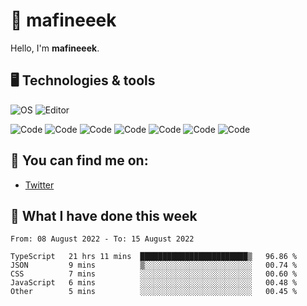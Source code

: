 # 👋 mafineeek
Hello, I'm **mafineeek**.

## 🖥️ Technologies & tools

![OS](https://img.shields.io/badge/OS-Windows-informational?style=flat&logo=OS&logoColor=white&color=2bbc8a)
![Editor](https://img.shields.io/badge/Editor-VScode-informational?style=flat&logo=Editor&logoColor=white&color=2bbc8a)

![Code](https://img.shields.io/badge/Code-Typescript-informational?style=flat&logo=Code&logoColor=white&color=2bbc8a)
![Code](https://img.shields.io/badge/Code-Javascript-informational?style=flat&logo=Code&logoColor=white&color=2bbc8a)
![Code](https://img.shields.io/badge/Code-Nodejs-informational?style=flat&logo=Code&logoColor=white&color=2bbc8a)
![Code](https://img.shields.io/badge/Code-Typescript-informational?style=flat&logo=Code&logoColor=white&color=2bbc8a) 
![Code](https://img.shields.io/badge/Code-HTML-informational?style=flat&logo=Code&logoColor=white&color=2bbc8a)
![Code](https://img.shields.io/badge/Code-CSS-informational?style=flat&logo=Code&logoColor=white&color=2bbc8a)
![Code](https://img.shields.io/badge/Code-React-informational?style=flat&logo=Code&logoColor=white&color=2bbc8a)

## 👭 You can find me on:
- [Twitter](https://twitter.com/devmafineeek)

## 📰 What I have done this week
<!--START_SECTION:waka-->

```text
From: 08 August 2022 - To: 15 August 2022

TypeScript   21 hrs 11 mins  ████████████████████████▒   96.86 %
JSON         9 mins          ▒░░░░░░░░░░░░░░░░░░░░░░░░   00.74 %
CSS          7 mins          ░░░░░░░░░░░░░░░░░░░░░░░░░   00.60 %
JavaScript   6 mins          ░░░░░░░░░░░░░░░░░░░░░░░░░   00.48 %
Other        5 mins          ░░░░░░░░░░░░░░░░░░░░░░░░░   00.45 %
```

<!--END_SECTION:waka-->
